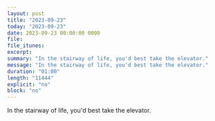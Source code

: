 ```yaml
---
layout: post
title: "2023-09-23"
today: "2023-09-23"
date: 2023-09-23 00:00:00 0000
file:
file_itunes:
excerpt:
summary: "In the stairway of life, you'd best take the elevator."
message: "In the stairway of life, you'd best take the elevator."
duration: "01:00"
length: "11444"
explicit: "no"
block: "no"
---
```

In the stairway of life, you'd best take the elevator.


